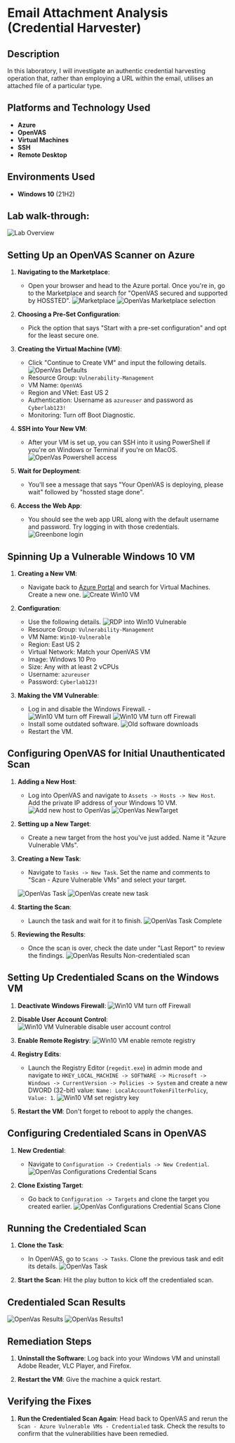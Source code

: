 <h1>Email Attachment Analysis (Credential Harvester)</h1>


<h2>Description</h2>
In this laboratory, I will investigate an authentic credential harvesting operation that, rather than employing a URL within the email, utilises an attached file of a particular type.
<br />


<h2>Platforms and Technology Used</h2>

- <b>Azure</b> 
- <b>OpenVAS</b>
- <b>Virtual Machines</b>
- <b>SSH</b>
- <b>Remote Desktop</b>
<h2>Environments Used </h2>

- <b>Windows 10</b> (21H2)

<h2>Lab walk-through:</h2>

![Lab Overview](https://i.imgur.com/t43Gcrn.png)         

## Setting Up an OpenVAS Scanner on Azure

1. **Navigating to the Marketplace**: 
    - Open your browser and head to the Azure portal. Once you're in, go to the Marketplace and search for "OpenVAS secured and supported by HOSSTED".
    ![Marketplace](https://i.imgur.com/rScCNAs.png)
    ![OpenVas Marketplace selection](https://i.imgur.com/gOZcIbf.png)

2. **Choosing a Pre-Set Configuration**: 
    - Pick the option that says "Start with a pre-set configuration" and opt for the least secure one.

3. **Creating the Virtual Machine (VM)**: 
    - Click "Continue to Create VM" and input the following details.
    ![OpenVas Defaults](https://i.imgur.com/UzOSIH9.png)
    - Resource Group: `Vulnerability-Management`
    - VM Name: `OpenVAS`
    - Region and VNet: East US 2
    - Authentication: Username as `azureuser` and password as `Cyberlab123!`
    - Monitoring: Turn off Boot Diagnostic.

4. **SSH into Your New VM**: 
    - After your VM is set up, you can SSH into it using PowerShell if you're on Windows or Terminal if you're on MacOS.
    ![OpenVas Powershell access](https://i.imgur.com/VaJiKTH.png)

5. **Wait for Deployment**: 
    - You'll see a message that says "Your OpenVAS is deploying, please wait" followed by "hossted stage done".

6. **Access the Web App**: 
    - You should see the web app URL along with the default username and password. Try logging in with those credentials.
    ![Greenbone login](https://i.imgur.com/2iNUFdn.png)

## Spinning Up a Vulnerable Windows 10 VM

1. **Creating a New VM**: 
    - Navigate back to [Azure Portal](https://portal.azure.com) and search for Virtual Machines. Create a new one.
    ![Create Win10 VM](https://i.imgur.com/lHt8zJi.png)

2. **Configuration**: 
    - Use the following details.
    ![RDP into Win10 Vulnerable](https://i.imgur.com/s7PV1S5.png)
    - Resource Group: `Vulnerability-Management`
    - VM Name: `Win10-Vulnerable`
    - Region: East US 2
    - Virtual Network: Match your OpenVAS VM
    - Image: Windows 10 Pro
    - Size: Any with at least 2 vCPUs
    - Username: `azureuser`
    - Password: `Cyberlab123!`

3. **Making the VM Vulnerable**: 
    - Log in and disable the Windows Firewall.
   -![Win10 VM turn off Firewall](https://i.imgur.com/Pc7ICuf.png)
    ![Win10 VM turn off Firewall](https://i.imgur.com/0xgHZXe.png)
    - Install some outdated software.
    ![Old software downloads](https://i.imgur.com/PVhO6oK.png)
    - Restart the VM.
    

## Configuring OpenVAS for Initial Unauthenticated Scan

1. **Adding a New Host**: 
    - Log into OpenVAS and navigate to `Assets -> Hosts -> New Host`. Add the private IP address of your Windows 10 VM.
    ![Add new host to OpenVas](https://i.imgur.com/7vCMG4R.png)
    ![OpenVas NewTarget](OpenVas_NewTarget.png)

2. **Setting up a New Target**: 
    - Create a new target from the host you've just added. Name it "Azure Vulnerable VMs".

3. **Creating a New Task**: 
    - Navigate to `Tasks -> New Task`. Set the name and comments to "Scan - Azure Vulnerable VMs" and select your target.
    
    ![OpenVas Task](https://i.imgur.com/YJxxjGZ.png)
    ![OpenVas create new task](https://i.imgur.com/2bzgx3A.png)
4. **Starting the Scan**: 
    - Launch the task and wait for it to finish.
    ![OpenVas Task Complete](https://i.imgur.com/WMZ6uMY.png)

5. **Reviewing the Results**: 
    - Once the scan is over, check the date under "Last Report" to review the findings.
    ![OpenVas Results Non-credentialed scan](https://i.imgur.com/4LSUkng.png)

## Setting Up Credentialed Scans on the Windows VM

1. **Deactivate Windows Firewall**: 
    ![Win10 VM turn off Firewall](https://i.imgur.com/0xgHZXe.png)

2. **Disable User Account Control**: 
    ![Win10 VM Vulnerable disable user account control](https://i.imgur.com/Yl4CXCG.png)

3. **Enable Remote Registry**: 
    ![Win10 VM enable remote registry](https://i.imgur.com/zSa3xFG.png)

4. **Registry Edits**: 
    - Launch the Registry Editor (`regedit.exe`) in admin mode and navigate to `HKEY_LOCAL_MACHINE -> SOFTWARE -> Microsoft -> Windows -> CurrentVersion -> Policies -> System` and create a new DWORD (32-bit) value: `Name: LocalAccountTokenFilterPolicy`, `Value: 1`.
    ![Win10 VM set registry key](https://i.imgur.com/paV0cGQ.png)

5. **Restart the VM**: Don't forget to reboot to apply the changes.

## Configuring Credentialed Scans in OpenVAS

1. **New Credential**: 
    - Navigate to `Configuration -> Credentials -> New Credential`.
    ![OpenVas Configurations Credential Scans](https://i.imgur.com/nUc5eG6.png)

2. **Clone Existing Target**: 
    - Go back to `Configuration -> Targets` and clone the target you created earlier.
    ![OpenVas Configurations Credential Scans Clone](https://i.imgur.com/OJdmd6x.png)

## Running the Credentialed Scan

1. **Clone the Task**: 
    - In OpenVAS, go to `Scans -> Tasks`. Clone the previous task and edit its details.
    ![OpenVas Task](https://i.imgur.com/YJxxjGZ.png)

2. **Start the Scan**: Hit the play button to kick off the credentialed scan.

## Credentialed Scan Results

![OpenVas Results](https://i.imgur.com/hI07RMi.png)
![OpenVas Results1](https://i.imgur.com/bOaRDx5.png)

    
## Remediation Steps

1. **Uninstall the Software**: Log back into your Windows VM and uninstall Adobe Reader, VLC Player, and Firefox.
  
2. **Restart the VM**: Give the machine a quick restart.

## Verifying the Fixes

1. **Run the Credentialed Scan Again**: Head back to OpenVAS and rerun the `Scan - Azure Vulnerable VMs - Credentialed` task. Check the results to confirm that the vulnerabilities have been remedied.



<!--
 ```diff
- text in red
+ text in green
! text in orange
# text in gray
@@ text in purple (and bold)@@
```
--!>
